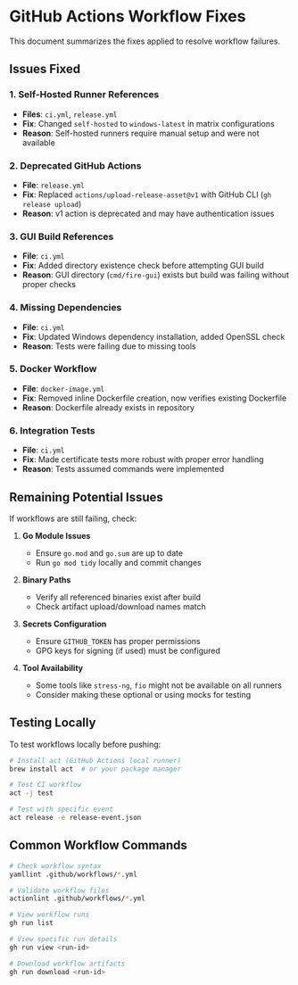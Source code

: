 # GitHub Actions Workflow Fixes

This document summarizes the fixes applied to resolve workflow failures.

## Issues Fixed

### 1. Self-Hosted Runner References
- **Files**: `ci.yml`, `release.yml`
- **Fix**: Changed `self-hosted` to `windows-latest` in matrix configurations
- **Reason**: Self-hosted runners require manual setup and were not available

### 2. Deprecated GitHub Actions
- **File**: `release.yml`
- **Fix**: Replaced `actions/upload-release-asset@v1` with GitHub CLI (`gh release upload`)
- **Reason**: v1 action is deprecated and may have authentication issues

### 3. GUI Build References
- **File**: `ci.yml`
- **Fix**: Added directory existence check before attempting GUI build
- **Reason**: GUI directory (`cmd/fire-gui`) exists but build was failing without proper checks

### 4. Missing Dependencies
- **File**: `ci.yml`
- **Fix**: Updated Windows dependency installation, added OpenSSL check
- **Reason**: Tests were failing due to missing tools

### 5. Docker Workflow
- **File**: `docker-image.yml`
- **Fix**: Removed inline Dockerfile creation, now verifies existing Dockerfile
- **Reason**: Dockerfile already exists in repository

### 6. Integration Tests
- **File**: `ci.yml`
- **Fix**: Made certificate tests more robust with proper error handling
- **Reason**: Tests assumed commands were implemented

## Remaining Potential Issues

If workflows are still failing, check:

1. **Go Module Issues**
   - Ensure `go.mod` and `go.sum` are up to date
   - Run `go mod tidy` locally and commit changes

2. **Binary Paths**
   - Verify all referenced binaries exist after build
   - Check artifact upload/download names match

3. **Secrets Configuration**
   - Ensure `GITHUB_TOKEN` has proper permissions
   - GPG keys for signing (if used) must be configured

4. **Tool Availability**
   - Some tools like `stress-ng`, `fio` might not be available on all runners
   - Consider making these optional or using mocks for testing

## Testing Locally

To test workflows locally before pushing:

```bash
# Install act (GitHub Actions local runner)
brew install act  # or your package manager

# Test CI workflow
act -j test

# Test with specific event
act release -e release-event.json
```

## Common Workflow Commands

```bash
# Check workflow syntax
yamllint .github/workflows/*.yml

# Validate workflow files
actionlint .github/workflows/*.yml

# View workflow runs
gh run list

# View specific run details
gh run view <run-id>

# Download workflow artifacts
gh run download <run-id>
```